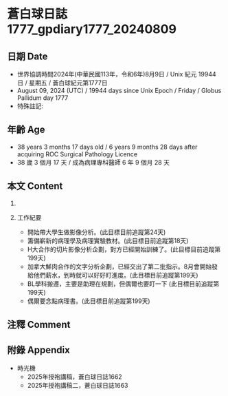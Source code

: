 [_metadata_:encoding]: - "utf-8"
[_metadata_:language]: - "zh-Hant-TW"
[_metadata_:fileformat]: - "markdown"
[_metadata_:MIME_type]: - "text/plain"
[_metadata_:markdown_version]: - "commonmark version 0.30"
[_metadata_:markdown_spec]: - "https://spec.commonmark.org/0.30/"

# 蒼白球日誌1777_gpdiary1777_20240809 #

## 日期 Date ##

* 世界協調時間2024年(中華民國113年，令和6年)8月9日 / Unix 紀元 19944 日 / 星期五 / 蒼白球紀元第1777日
* August 09, 2024 (UTC) / 19944 days since Unix Epoch / Friday / Globus Pallidum day 1777
* 特殊註記:

## 年齡 Age ##

* 38 years 3 months 17 days old / 6 years 9 months 28 days after acquiring ROC Surgical Pathology Licence
* 38 歲 3 個月 17 天 / 成為病理專科醫師 6 年 9 個月 28 天

## 本文 Content ##

1. 

2. 工作紀要

    - 開始帶大學生做影像分析。(此目標目前追蹤第24天)
    - 籌備嶄新的病理學及病理實驗教材。(此目標目前追蹤第18天)
    - H大合作的切片影像分析企劃，對方已經開始訓練了。(此目標目前追蹤第199天)
    - 加拿大鮮肉合作的文字分析企劃，已經交出了第二批指示。8月會開始發給他們薪水，到時就可以好好盯進度。(此目標目前追蹤第199天)
    - BL學科搬遷，主要是助理在規劃，但偶爾也要盯一下 (此目標目前追蹤第199天)
    - 偶爾要念點病理書。(此目標目前追蹤第199天)

## 注釋 Comment ##


## 附錄 Appendix ##

* 時光機
    - 2025年授袍講稿，蒼白球日誌1662
    - 2025年授袍講稿二，蒼白球日誌1663
